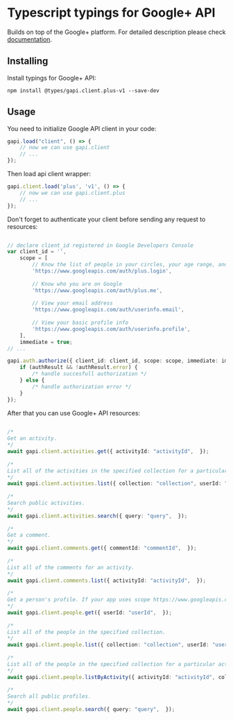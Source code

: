 # Typescript typings for Google+ API
Builds on top of the Google+ platform.
For detailed description please check [documentation](https://developers.google.com/+/api/).

## Installing

Install typings for Google+ API:
```
npm install @types/gapi.client.plus-v1 --save-dev
```

## Usage

You need to initialize Google API client in your code:
```typescript
gapi.load("client", () => { 
    // now we can use gapi.client
    // ... 
});
```

Then load api client wrapper:
```typescript
gapi.client.load('plus', 'v1', () => {
    // now we can use gapi.client.plus
    // ... 
});
```

Don't forget to authenticate your client before sending any request to resources:
```typescript

// declare client_id registered in Google Developers Console
var client_id = '',
    scope = [     
        // Know the list of people in your circles, your age range, and language
        'https://www.googleapis.com/auth/plus.login',
    
        // Know who you are on Google
        'https://www.googleapis.com/auth/plus.me',
    
        // View your email address
        'https://www.googleapis.com/auth/userinfo.email',
    
        // View your basic profile info
        'https://www.googleapis.com/auth/userinfo.profile',
    ],
    immediate = true;
// ...

gapi.auth.authorize({ client_id: client_id, scope: scope, immediate: immediate }, authResult => {
    if (authResult && !authResult.error) {
        /* handle succesfull authorization */
    } else {
        /* handle authorization error */
    }
});            
```

After that you can use Google+ API resources:

```typescript 
    
/* 
Get an activity.  
*/
await gapi.client.activities.get({ activityId: "activityId",  }); 
    
/* 
List all of the activities in the specified collection for a particular user.  
*/
await gapi.client.activities.list({ collection: "collection", userId: "userId",  }); 
    
/* 
Search public activities.  
*/
await gapi.client.activities.search({ query: "query",  }); 
    
/* 
Get a comment.  
*/
await gapi.client.comments.get({ commentId: "commentId",  }); 
    
/* 
List all of the comments for an activity.  
*/
await gapi.client.comments.list({ activityId: "activityId",  }); 
    
/* 
Get a person's profile. If your app uses scope https://www.googleapis.com/auth/plus.login, this method is guaranteed to return ageRange and language.  
*/
await gapi.client.people.get({ userId: "userId",  }); 
    
/* 
List all of the people in the specified collection.  
*/
await gapi.client.people.list({ collection: "collection", userId: "userId",  }); 
    
/* 
List all of the people in the specified collection for a particular activity.  
*/
await gapi.client.people.listByActivity({ activityId: "activityId", collection: "collection",  }); 
    
/* 
Search all public profiles.  
*/
await gapi.client.people.search({ query: "query",  });
```